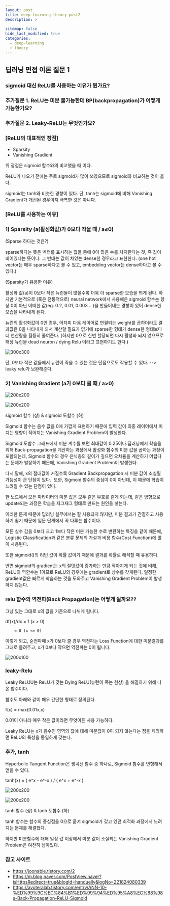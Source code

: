 ```yaml
---
layout: post
title: deep-learning-theory-post2
description: >
  
sitemap: false
hide_last_modified: true
categories:
  - deep-learning
  - theory
---
```


## 딥러닝 면접 이론 질문 1

### sigmoid 대신 ReLU를 사용하는 이유가 뭔가요?

### 추가질문 1. ReLU는 미분 불가능한데 BP(backpropagation)가 어떻게 가능한가요?

### 추가질문 2. Leaky-ReLU는 무엇인가요?

### [ReLU의 대표적인 장점]

- Sparsity
- Vanishing Gradient

위 장점은 sigmoid 함수와의 비교했을 때 이다.

ReLU가 나오기 전에는 주로 sigmoid가 많이 쓰였으므로 sigmoid와 비교하는 것이 옳다. 

sigmoid는 tanh와 비슷한 경향이 있다. 단, tanh는 sigmoid에 비해 Vanishing Gradient가 개선된 경우이지 극복한 것은 아니다.

### [ReLU를 사용하는 이유]

### 1) Sparsity (a(활성화값)가 0보다 작을 때 / a≤0)

 (Sparse 하다는 것은?)

sparse하다는 뜻은 벡터를 표시하는 값들 중에 0이 많은 수를 차지한다는 것, 즉 값이 비어있다는 뜻이다. 그 반대는 값이 차있는 dense한 경우라고 표현한다. (one hot vector는 매우 sparse하다고 볼 수 있고, embedding vector는  dense하다고 볼 수 있다.)

 (Sparsity가 유용한 이유)

 활성화 값(a)이 0보다 작은 뉴런들이 많을수록 더욱 더 sparse한 모습을 띄게 된다. 하지만 기본적으로 (혹은 전통적으로) neural network에서 사용해온 sigmoid 함수는 항상 0이 아닌 어떠한 값(eg. 0.2, 0.01, 0.003 ...)을 만들어내는 경향이 있어 dense한 모습을 나타내게 된다. 

 뉴런의 활성화값이 0인 경우, 어차피 다음 레이어로 연결되는 weight를 곱하더라도 결과값은 0을 나타내게 되서 계산할 필요가 없기에 sparse한 형태가 dense한 형태보다 더 연산량을 월등히 줄여준다. (하지만 0으로 한번 할당되면 다시 활성화 되지 않으므로 해당 뉴런을 dead neuron / dying Relu 이라고 표현하기도 한다.)

![300x300](https://t1.daumcdn.net/cfile/tistory/995DDF3C5B06AA402B "Medium example image")

단, 0보다 작은 값들에서 뉴런이 죽을 수 있는 것은 단점으로도 작용할 수 있다. --> leaky relu가 보완해준다.

### 2) Vanishing Gradient (a가 0보다 클 때 / a>0)

![200x200](https://mblogthumb-phinf.pstatic.net/MjAyMDAyMjVfMjI4/MDAxNTgyNjA3MjY0NzIy.tR76IK8YsIL8XORjYDJoMSNBK2nhpUooUhMS6N0d1NUg.bMGce-shmpX6--ck-mvfcTimMjL3UpFw2iSgQgExCR8g.PNG.handuelly/image.png?type=w800)

![200x200](https://mblogthumb-phinf.pstatic.net/MjAyMDAyMjVfMTM5/MDAxNTgyNjA3MjcxMjE0.T7uG6k2la4WUJjrRwMHVB3FuidBNK2tYPhXpzSwGDUsg._-ameb8qQWpDkhk5SDUDUU9Bag2GpfN7mw78g_Jc8HQg.PNG.handuelly/image.png?type=w800)

sigmoid 함수 (상) & sigmoid 도함수 (하)

Sigmoid 함수는 음수 값을 0에 가깝게 표현하기 때문에 입력 값이 최종 레이어에서 미치는 영향이 적어지는 Vanishing Gradient Problem이 발생한다.

Sigmoid 도함수 그래프에서 미분 계수를 보면 최대값이 0.25이다.딥러닝에서 학습을 위해 Back-propagation을 계산하는 과정에서 활성화 함수의 미분 값을 곱하는 과정이 포함되는데, Sigmoid 함수의 경우 은닉층의 깊이가 깊으면 오차율을 계산하기 어렵다는 문제가 발상하기 때문에, Vanishing Gradient Problem이 발생한다.

다시 말해, x의 절대값이 커질수록 Gradient Backpropagation 시 미분 값이 소실될 가능성이 큰 단점이 있다.
​
또한, Sigmoid 함수의 중심이 0이 아닌데, 이 때문에 학습이 느려질 수 있는 단점이 있다.

한 노드에서 모든 파라미터의 미분 값은 모두 같은 부호를 같게 되는데, 같은 방향으로 update되는 과정은 학습을 지그재그 형태로 만드는 원인을 낳는다.

​이러한 문제 때문에 딥러닝 실무에서는 잘 사용되지 않지만, 미분 결과가 간결하고 사용하기 쉽기 때문에 입문 단계에서 꼭 다루는 함수이다.

모든 실수 값을 0보다 크고 1보다 작은 미분 가능한 수로 변환하는 특징을 같이 때문에, Logistic Classification과 같은 분류 문제의 가설과 비용 함수(Cost Function)에 많이 사용된다.

또한 sigmoid()의 리턴 값이 확률 값이기 때문에 결과를 확률로 해석할 때 유용하다.

반면 sigmoid의 gradient는 x의 절댓값이 증가하는 만큼 작아지게 되는 것에 비해, ReLU의 역함수는 1이므로 ReLU의 경우에는 gradient로 상수를 갖게된다. 일정한 gradient값은 빠르게 학습하는 것을 도와주고 Vanishing Gradient Problem이 발생하지 않는다.

### relu 함수의 역전파(Back Propagation)는 어떻게 될까요??

그냥 있는 그대로 x의 값을 기준으로 나뉘게 됩니다. 

df(x)/dx = 1 (x > 0)

        = 0 (x <= 0)

이렇게 되고, 순전파때 x가 0보다 클 경우 역전파는 Loss Function에 대한 미분결과를 그대로 돌려주고, x가 0보다 작으면 역전파는 0이 됩니다.

![200x100](https://img1.daumcdn.net/thumb/R1280x0/?scode=mtistory2&fname=https%3A%2F%2Fblog.kakaocdn.net%2Fdn%2FF9yGR%2FbtqEjDS4AeJ%2F0p2ExVdO5eJRiKaZTsUYBK%2Fimg.png)

### leaky-Relu

Leaky ReLUU는 ReLU가 갖는 Dying ReLU(뉴런이 죽는 현상) 을 해결하기 위해 나온 함수이다.

함수도 아래와 같이 매우 간단한 형태로 정의된다.

f(x) = max(0.01x,x)

0.01이 아니라 매우 작은 값이라면 무엇이든 사용 가능하다.

Leaky ReLU는 x가 음수인 영역의 값에 대해 미분값이 0이 되지 않는다는 점을 제외하면 ReLU의 특성을 동일하게 갖는다.

### 추가, tanh

Hyperbolic Tangent Function은 쌍곡선 함수 중 하나로, Sigmoid 함수를 변형해서 얻을 수 있다.

tanh(x) = ( e^x - e^-x ) / ( e^x + e^-x )

![200x200](https://mblogthumb-phinf.pstatic.net/MjAyMDAyMjVfOSAg/MDAxNTgyNjA3Njg0NDc0.3PxflDp1EDXZVSsOwpBBYUXQP9GLJmPTqz872JMxkc4g.QlUM1zGGT9WK9b7jcLQwhXTAr3Tqp4k2RZuCeidUTOIg.PNG.handuelly/image.png?type=w800)

![200x200](https://mblogthumb-phinf.pstatic.net/MjAyMDAyMjVfMTUx/MDAxNTgyNjA3NjkyODMx.YhSLbMr-W9d_FSLnSbnTxdm0GMwYY_Yx6XMTGTI8eWQg.r_CATCsMwW6F4xhrfIFBp3yV6760Ez-sK5phPrUE0jYg.PNG.handuelly/image.png?type=w800)

tanh 함수 (상) & tanh 도함수 (하)

tanh 함수는 함수의 중심점을 0으로 옮겨 sigmoid가 갖고 있던 최적화 과정에서 느려지는 문제를 해결했다.

하지만 미분함수에 대해 일정 값 이상에서 미분 값이 소실되는 Vanishing Gradient Problem은 여전히 남아있다.

### 참고 사이트

- https://joonable.tistory.com/2
- https://m.blog.naver.com/PostView.naver?isHttpsRedirect=true&blogId=handuelly&logNo=221824080339
- https://ayoteralab.tistory.com/entry/ANN-10-%ED%99%9C%EC%84%B1%ED%99%94%ED%95%A8%EC%88%98s-Back-Propagation-ReLU-Sigmoid



